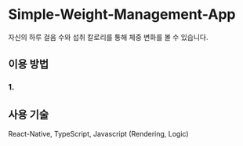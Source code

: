 # Simple-Weight-Management-App

자신의 하루 걸음 수와 섭취 칼로리를 통해 체중 변화를 볼 수 있습니다.

## 이용 방법

### 1. 

## 사용 기술

React-Native, TypeScript, Javascript (Rendering, Logic)
